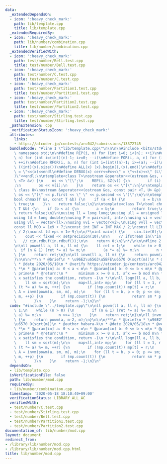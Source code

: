 ```yaml
---
data:
  _extendedDependsOn:
  - icon: ':heavy_check_mark:'
    path: lib/template.cpp
    title: lib/template.cpp
  _extendedRequiredBy:
  - icon: ':heavy_check_mark:'
    path: lib/number/combination.cpp
    title: lib/number/combination.cpp
  _extendedVerifiedWith:
  - icon: ':heavy_check_mark:'
    path: test/number/Bell.test.cpp
    title: test/number/Bell.test.cpp
  - icon: ':heavy_check_mark:'
    path: test/number/C.test.cpp
    title: test/number/C.test.cpp
  - icon: ':heavy_check_mark:'
    path: test/number/Partition1.test.cpp
    title: test/number/Partition1.test.cpp
  - icon: ':heavy_check_mark:'
    path: test/number/Partition2.test.cpp
    title: test/number/Partition2.test.cpp
  - icon: ':heavy_check_mark:'
    path: test/number/Stirling.test.cpp
    title: test/number/Stirling.test.cpp
  _pathExtension: cpp
  _verificationStatusIcon: ':heavy_check_mark:'
  attributes:
    links:
    - https://atcoder.jp/contests/arc042/submissions/13372745
  bundledCode: "#line 1 \"lib/template.cpp\"\n\n\n\n#include <bits/stdc++.h>\n\nusing\
    \ namespace std;\n\n#define REP(i, n) for (int i=0; i<(n); ++i)\n#define RREP(i,\
    \ n) for (int i=(int)(n)-1; i>=0; --i)\n#define FOR(i, a, n) for (int i=(a); i<(n);\
    \ ++i)\n#define RFOR(i, a, n) for (int i=(int)(n)-1; i>=(a); --i)\n\n#define SZ(x)\
    \ ((int)(x).size())\n#define ALL(x) (x).begin(),(x).end()\n\n#define DUMP(x) cerr<<#x<<\"\
    \ = \"<<(x)<<endl\n#define DEBUG(x) cerr<<#x<<\" = \"<<(x)<<\" (L\"<<__LINE__<<\"\
    )\"<<endl;\n\ntemplate<class T>\nostream &operator<<(ostream &os, const vector\
    \ <T> &v) {\n    os << \"[\";\n    REP(i, SZ(v)) {\n        if (i) os << \", \"\
    ;\n        os << v[i];\n    }\n    return os << \"]\";\n}\n\ntemplate<class T,\
    \ class U>\nostream &operator<<(ostream &os, const pair <T, U> &p) {\n    return\
    \ os << \"(\" << p.first << \" \" << p.second << \")\";\n}\n\ntemplate<class T>\n\
    bool chmax(T &a, const T &b) {\n    if (a < b) {\n        a = b;\n        return\
    \ true;\n    }\n    return false;\n}\n\ntemplate<class T>\nbool chmin(T &a, const\
    \ T &b) {\n    if (b < a) {\n        a = b;\n        return true;\n    }\n   \
    \ return false;\n}\n\nusing ll = long long;\nusing ull = unsigned long long;\n\
    using ld = long double;\nusing P = pair<int, int>;\nusing vi = vector<int>;\n\
    using vll = vector<ll>;\nusing vvi = vector<vi>;\nusing vvll = vector<vll>;\n\n\
    const ll MOD = 1e9 + 7;\nconst int INF = INT_MAX / 2;\nconst ll LINF = LLONG_MAX\
    \ / 2;\nconst ld eps = 1e-9;\n\n/*\nint main() {\n    cin.tie(0);\n    ios::sync_with_stdio(false);\n\
    \    cout << fixed << setprecision(10);\n\n    // ifstream in(\"in.txt\");\n \
    \   // cin.rdbuf(in.rdbuf());\n\n    return 0;\n}\n*/\n\n\n#line 2 \"lib/number/mod.cpp\"\
    \n\nll powm(ll a, ll n, ll m) {\n    ll ret = 1;\n    while (n > 0) {\n      \
    \  if (n & 1) (ret *= a) %= m;\n        (a *= a) %= m;\n        n >>= 1;\n   \
    \ }\n    return ret;\n}\n\nll invm(ll a, ll m) {\n    return powm(a, m-2, m);\n\
    }\n\n\n/**\n * @brief\n * \u96E2\u6563\u5BFE\u6570 O(sqrt(m))\n * @author habara-k\n\
    \ * @date 2020/05/18\n * @verify https://atcoder.jp/contests/arc042/submissions/13372745\n\
    \ *\n * @param[in] a: 0 < a < m\n * @param[in] b: 0 <= b < m\n * @param[in] m:\
    \ prime\n * @return:\n *     minimum x >= 0 s.t. a^x == b mod m\n *     if no\
    \ x satisfies the condition, return -1\n */\n\nll logm(ll a, ll b, ll m) {\n\n\
    \    ll sm = sqrt(m);\n\n    map<ll,int> mp;\n    for (ll t = 1, r = 0; r < sm;\
    \ (t *= a) %= m, ++r) {\n        if (!mp.count(t)) mp[t] = r;\n    }\n\n    ll\
    \ A = invm(powm(a, sm, m), m);\n    for (ll t = b, p = 0; p <= sm; (t *= A) %=\
    \ m, ++p) {\n        if (mp.count(t)) {\n            return sm * p + mp[t];\n\
    \        }\n    }\n    return -1;\n}\n"
  code: "#include \"../template.cpp\"\n\nll powm(ll a, ll n, ll m) {\n    ll ret =\
    \ 1;\n    while (n > 0) {\n        if (n & 1) (ret *= a) %= m;\n        (a *=\
    \ a) %= m;\n        n >>= 1;\n    }\n    return ret;\n}\n\nll invm(ll a, ll m)\
    \ {\n    return powm(a, m-2, m);\n}\n\n\n/**\n * @brief\n * \u96E2\u6563\u5BFE\
    \u6570 O(sqrt(m))\n * @author habara-k\n * @date 2020/05/18\n * @verify https://atcoder.jp/contests/arc042/submissions/13372745\n\
    \ *\n * @param[in] a: 0 < a < m\n * @param[in] b: 0 <= b < m\n * @param[in] m:\
    \ prime\n * @return:\n *     minimum x >= 0 s.t. a^x == b mod m\n *     if no\
    \ x satisfies the condition, return -1\n */\n\nll logm(ll a, ll b, ll m) {\n\n\
    \    ll sm = sqrt(m);\n\n    map<ll,int> mp;\n    for (ll t = 1, r = 0; r < sm;\
    \ (t *= a) %= m, ++r) {\n        if (!mp.count(t)) mp[t] = r;\n    }\n\n    ll\
    \ A = invm(powm(a, sm, m), m);\n    for (ll t = b, p = 0; p <= sm; (t *= A) %=\
    \ m, ++p) {\n        if (mp.count(t)) {\n            return sm * p + mp[t];\n\
    \        }\n    }\n    return -1;\n}\n"
  dependsOn:
  - lib/template.cpp
  isVerificationFile: false
  path: lib/number/mod.cpp
  requiredBy:
  - lib/number/combination.cpp
  timestamp: '2020-05-18 18:10:40+09:00'
  verificationStatus: LIBRARY_ALL_AC
  verifiedWith:
  - test/number/C.test.cpp
  - test/number/Stirling.test.cpp
  - test/number/Bell.test.cpp
  - test/number/Partition1.test.cpp
  - test/number/Partition2.test.cpp
documentation_of: lib/number/mod.cpp
layout: document
redirect_from:
- /library/lib/number/mod.cpp
- /library/lib/number/mod.cpp.html
title: lib/number/mod.cpp
---
```

